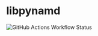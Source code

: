 # libpynamd

![GitHub Actions Workflow Status](https://img.shields.io/github/actions/workflow/status/ruihao69/libpynamd/.github%2Fworkflows%2Fcmake-single-platform.yml)
